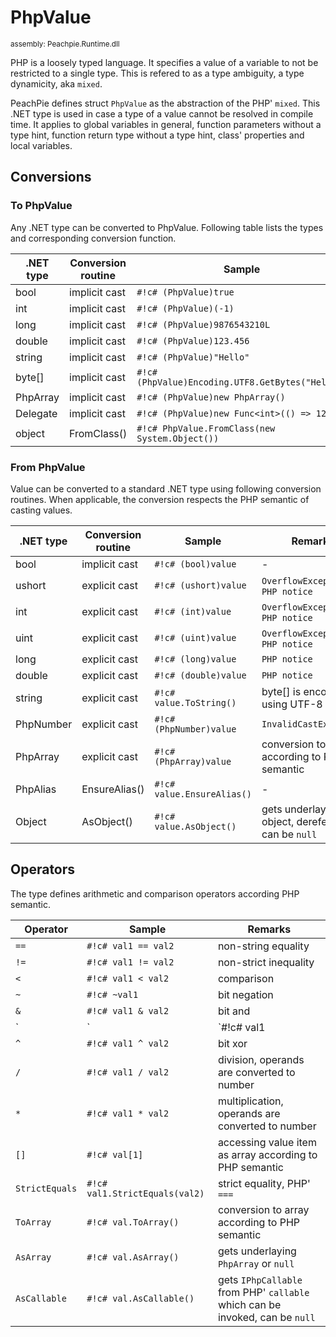 # PhpValue

<small>assembly: Peachpie.Runtime.dll</small>

PHP is a loosely typed language. It specifies a value of a variable to not be restricted to a single type. This is refered to as a type ambiguity, a type dynamicity, aka `mixed`.

PeachPie defines struct `PhpValue` as the abstraction of the PHP' `mixed`. This .NET type is used in case a type of a value cannot be resolved in compile time. It applies to global variables in general, function parameters without a type hint, function return type without a type hint, class' properties and local variables.

## Conversions

### To PhpValue

Any .NET type can be converted to PhpValue. Following table lists the types and corresponding conversion function.

.NET type | Conversion routine | Sample
---       | ---                | ---
bool | implicit cast | `#!c# (PhpValue)true`
int | implicit cast | `#!c# (PhpValue)(-1)`
long | implicit cast | `#!c# (PhpValue)9876543210L`
double | implicit cast | `#!c# (PhpValue)123.456`
string | implicit cast | `#!c# (PhpValue)"Hello"`
byte[] | implicit cast | `#!c# (PhpValue)Encoding.UTF8.GetBytes("Hello")`
PhpArray | implicit cast | `#!c# (PhpValue)new PhpArray()`
Delegate | implicit cast | `#!c# (PhpValue)new Func<int>(() => 123)`
object | FromClass() | `#!c# PhpValue.FromClass(new System.Object())`

### From PhpValue

Value can be converted to a standard .NET type using following conversion routines. When applicable, the conversion respects the PHP semantic of casting values.

.NET type | Conversion routine | Sample | Remarks
---       | ---                | ---    | ---
bool | implicit cast | `#!c# (bool)value` | -
ushort | explicit cast | `#!c# (ushort)value` | `OverflowException`, `PHP notice`
int | explicit cast | `#!c# (int)value` | `OverflowException`, `PHP notice`
uint | explicit cast | `#!c# (uint)value` | `OverflowException`, `PHP notice`
long | explicit cast | `#!c# (long)value` | `PHP notice`
double | explicit cast | `#!c# (double)value` | `PHP notice`
string | explicit cast | `#!c# value.ToString()` | byte[] is encoded using UTF-8
PhpNumber | explicit cast | `#!c# (PhpNumber)value` | `InvalidCastException`
PhpArray | explicit cast | `#!c# (PhpArray)value` | conversion to array according to PHP semantic
PhpAlias | EnsureAlias() | `#!c# value.EnsureAlias()` | -
Object | AsObject() | `#!c# value.AsObject()` | gets underlaying object, dereferenced, can be `null`

## Operators

The type defines arithmetic and comparison operators according PHP semantic.

Operator | Sample | Remarks
---      | ---    | ---
`==` | `#!c# val1 == val2` | non-string equality
`!=` | `#!c# val1 != val2` | non-strict inequality
`<` | `#!c# val1 < val2` | comparison
`~` | `#!c# ~val1` | bit negation
`&` | `#!c# val1 & val2` | bit and
`|` | `#!c# val1 | val2` | bit or
`^` | `#!c# val1 ^ val2` | bit xor
`/` | `#!c# val1 / val2` | division, operands are converted to number
`*` | `#!c# val1 * val2` | multiplication, operands are converted to number
`[]` | `#!c# val[1]` | accessing value item as array according to PHP semantic
`StrictEquals` | `#!c# val1.StrictEquals(val2)` | strict equality, PHP' `===`
`ToArray` | `#!c# val.ToArray()` | conversion to array according to PHP semantic
`AsArray` | `#!c# val.AsArray()` | gets underlaying `PhpArray` or `null`
`AsCallable` | `#!c# val.AsCallable()` | gets `IPhpCallable` from PHP' `callable` which can be invoked, can be `null`
